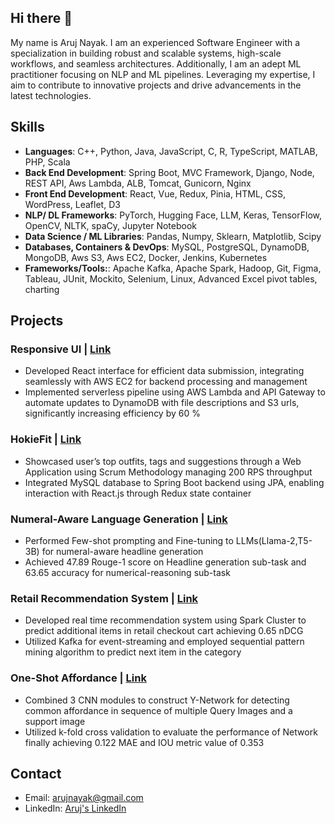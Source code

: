 ## Hi there 👋

My name is Aruj Nayak. I am an experienced Software Engineer with a specialization in building robust and scalable systems, high-scale workflows, and seamless architectures. Additionally, I am an adept ML practitioner focusing on NLP and ML pipelines. Leveraging my expertise, I aim to contribute to innovative projects and drive advancements in the latest technologies.

## Skills
- **Languages**: C++, Python, Java, JavaScript, C, R, TypeScript, MATLAB, PHP, Scala
- **Back End Development**: Spring Boot, MVC Framework, Django, Node, REST API, Aws Lambda, ALB, Tomcat, Gunicorn, Nginx
- **Front End Development**: React, Vue, Redux, Pinia, HTML, CSS, WordPress, Leaflet, D3
- **NLP/ DL Frameworks**: PyTorch, Hugging Face, LLM, Keras, TensorFlow, OpenCV, NLTK, spaCy, Jupyter Notebook
- **Data Science / ML Libraries**: Pandas, Numpy, Sklearn, Matplotlib, Scipy
- **Databases, Containers & DevOps**: MySQL, PostgreSQL, DynamoDB, MongoDB, Aws S3, Aws EC2, Docker, Jenkins, Kubernetes
- **Frameworks/Tools:**: Apache Kafka, Apache Spark, Hadoop, Git, Figma, Tableau, JUnit, Mockito, Selenium, Linux, Advanced Excel pivot tables, charting

## Projects
### Responsive UI | [Link](https://github.com/arujthecurator/File-Processing-S3-EC2)
- Developed React interface for efficient data submission, integrating seamlessly with AWS EC2 for backend processing and management
- Implemented serverless pipeline using AWS Lambda and API Gateway to automate updates to DynamoDB with file descriptions and S3 urls, significantly increasing efficiency by 60 %

### HokieFit | [Link](https://hdl.handle.net/10919/117165)
- Showcased user’s top outfits, tags and suggestions through a Web Application using Scrum Methodology managing 200 RPS throughput
- Integrated MySQL database to Spring Boot backend using JPA, enabling interaction with React.js through Redux state container

### Numeral-Aware Language Generation | [Link](https://github.com/mridulk97/numeval)
- Performed Few-shot prompting and Fine-tuning to LLMs(Llama-2,T5-3B) for numeral-aware headline generation
- Achieved 47.89 Rouge-1 score on Headline generation sub-task and 63.65 accuracy for numerical-reasoning sub-task

### Retail Recommendation System | [Link](https://github.com/arujthecurator/OnlineRetailRecommendationSystem)
- Developed real time recommendation system using Spark Cluster to predict additional items in retail checkout cart achieving 0.65 nDCG
- Utilized Kafka for event-streaming and employed sequential pattern mining algorithm to predict next item in the category

### One-Shot Affordance | [Link](https://github.com/arujthecurator/One_Shot_Affordance_Detection_CS5824_ECE5424)
- Combined 3 CNN modules to construct Y-Network for detecting common affordance in sequence of multiple Query Images and a support image
- Utilized k-fold cross validation to evaluate the performance of Network finally achieving 0.122 MAE and IOU metric value of 0.353

## Contact
- Email: [arujnayak@gmail.com](mailto:arujnayak@gmail.com)
- LinkedIn: [Aruj's LinkedIn](https://www.linkedin.com/in/aruj-nayak-873187191/)

<!--
**arujthecurator/arujthecurator** is a ✨ _special_ ✨ repository because its `README.md` (this file) appears on your GitHub profile.

Here are some ideas to get you started:

- 🔭 I’m currently working on ...
- 🌱 I’m currently learning ...
- 👯 I’m looking to collaborate on ...
- 🤔 I’m looking for help with ...
- 💬 Ask me about ...
- 📫 How to reach me: ...
- 😄 Pronouns: ...
- ⚡ Fun fact: ...
-->
